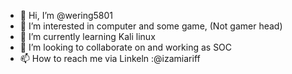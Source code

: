- 👋 Hi, I’m @wering5801
- 👀 I’m interested in computer and some game, (Not gamer head)
- 🌱 I’m currently learning Kali linux
- 💞️ I’m looking to collaborate on and working as SOC
- 📫 How to reach me via Linkeln :@izamiariff

<!---
wering5801/wering5801 is a ✨ special ✨ repository because its `README.md` (this file) appears on your GitHub profile.
You can click the Preview link to take a look at your changes.
--->

